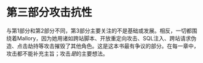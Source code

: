 # 第三部分攻击抗性

与第1部分和第2部分不同，第3部分主要关注的不是基础或发展。相反，一切都围绕着Mallory，因为她用诸如跨站脚本、开放重定向攻击、SQL注入、跨站请求伪造、点击劫持等攻击摧毁了其他角色。这是这本书最有争议的部分。在每一章中，攻击都不能补充主旨；攻击*是*的主要想法。